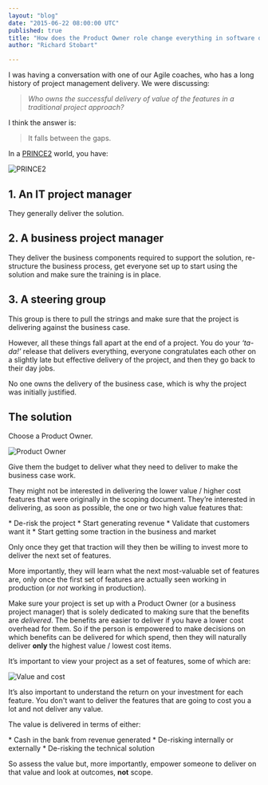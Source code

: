 ```yaml
---
layout: "blog"
date: "2015-06-22 08:00:00 UTC"
published: true
title: "How does the Product Owner role change everything in software delivery?"
author: "Richard Stobart"

---
```


I was having a conversation with one of our Agile coaches, who has a long history of project management delivery. We were discussing:  
  > _Who owns the successful delivery of value of the features in a traditional project approach?_  
  I think the answer is:  
  > It falls between the gaps.   
 In a [PRINCE2](https://www.prince2.com) world, you have:

![PRINCE2](http://bit.ly/1Ml9VHn)

## 1. An IT project manager
 They generally deliver the solution.  
  

## 2. A business project manager
 They deliver the business components required to support the solution, re-structure the business process, get everyone set up to start using the solution and make sure the training is in place.  
  

## 3. A steering group
 This group is there to pull the strings and make sure that the project is delivering against the business case.  
  
  However, all these things fall apart at the end of a project. You do your _‘ta-da!’_ release that delivers everything, everyone congratulates each other on a slightly late but effective delivery of the project, and then they go back to their day jobs.  
  No one owns the delivery of the business case, which is why the project was initially justified.  
  

## The solution
  Choose a Product Owner.  

![Product Owner](http://bit.ly/1BKwHCk)

   Give them the budget to deliver what they need to deliver to make the business case work.  
  They might not be interested in delivering the lower value / higher cost features that were originally in the scoping document. They’re interested in delivering, as soon as possible, the one or two high value features that:  
  \* De-risk the project \* Start generating revenue \* Validate that customers want it \* Start getting some traction in the business and market  Only once they get that traction will they then be willing to invest more to deliver the next set of features.  
  More importantly, they will learn what the next most-valuable set of features are, only once the first set of features are actually seen working in production (or _not_ working in production).  
  Make sure your project is set up with a Product Owner (or a business project manager) that is solely dedicated to making sure that the benefits are _delivered_. The benefits are easier to deliver if you have a lower cost overhead for them. So if the person is empowered to make decisions on which benefits can be delivered for which spend, then they will naturally deliver **only** the highest value / lowest cost items.  
  It’s important to view your project as a set of features, some of which are:  

![Value and cost](http://bit.ly/1GksEUs)

   It’s also important to understand the return on your investment for each feature. You don't want to deliver the features that are going to cost you a lot and not deliver any value.  
  The value is delivered in terms of either:  \* Cash in the bank from revenue generated \* De-risking internally or externally \* De-risking the technical solution  So assess the value but, more importantly, empower someone to deliver on that value and look at outcomes, **not** scope.
